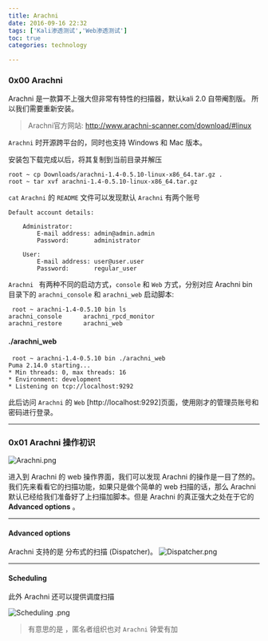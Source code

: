 ```yaml
---
title: Arachni
date: 2016-09-16 22:32
tags: ['Kali渗透测试','Web渗透测试']
toc: true
categories: technology

---
```

### 0x00 Arachni
Arachni 是一款算不上强大但非常有特性的扫描器，默认kali 2.0 自带阉割版。
所以我们需要重新安装。

> Arachni官方网站:
> http://www.arachni-scanner.com/download/#linux

`Arachni` 时开源跨平台的，同时也支持 Windows  和 Mac 版本。
 
安装包下载完成以后，将其复制到当前目录并解压

```
root ~ cp Downloads/arachni-1.4-0.5.10-linux-x86_64.tar.gz .
root ~ tar xvf arachni-1.4-0.5.10-linux-x86_64.tar.gz
```

`cat` `Arachni` 的 `README` 文件可以发现默认 `Arachni` 有两个账号

```
Default account details:

    Administrator:
        E-mail address: admin@admin.admin
        Password:       administrator

    User:
        E-mail address: user@user.user
        Password:       regular_user
```

`Arachni ` 有两种不同的启动方式，`console` 和 `Web` 方式，分别对应 Arachni bin 目录下的 `arachni_console` 和 `arachni_web` 启动脚本:

```
 root ~ arachni-1.4-0.5.10 bin ls
arachni_console      arachni_rpcd_monitor         
arachni_restore      arachni_web      
```

#### ./arachni_web

```
 root ~ arachni-1.4-0.5.10 bin ./arachni_web
Puma 2.14.0 starting...
* Min threads: 0, max threads: 16
* Environment: development
* Listening on tcp://localhost:9292
```

此后访问 `Arachni` 的 `Web`  [http://localhost:9292]页面，使用刚才的管理员账号和密码进行登录。

---
### 0x01 Arachni 操作初识

![Arachni.png](http://upload-images.jianshu.io/upload_images/1571420-ddc14af3bee19821.png?imageMogr2/auto-orient/strip%7CimageView2/2/w/1240)

进入到 Arachni 的 web 操作界面，我们可以发现 Arachni 的操作是一目了然的。我们先来看看它的扫描功能，如果只是做个简单的 web 扫描的话，那么 Arachni 默认已经给我们准备好了上扫描加脚本。但是 Arachni 的真正强大之处在于它的 **Advanced options** 。

---
#### Advanced options

Arachni 支持的是 分布式的扫描 (Dispatcher)。
![Dispatcher.png](http://upload-images.jianshu.io/upload_images/1571420-af8f04de51628080.png?imageMogr2/auto-orient/strip%7CimageView2/2/w/1240)


---
#### Scheduling 
此外 Arachni 还可以提供调度扫描


![ Scheduling .png](http://upload-images.jianshu.io/upload_images/1571420-81e37299384e66b9.png?imageMogr2/auto-orient/strip%7CimageView2/2/w/1240)



> 有意思的是 ，匿名者组织也对 `Arachni` 钟爱有加


